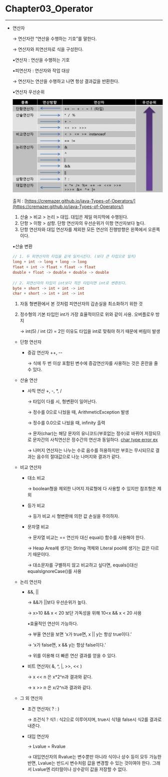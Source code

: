 # Chapter03_Operator

---

- 연산자
    
    → 연산자란 “연산을 수행하는 기호”를 말한다.
    
    → 연산자와 피연산자로 식을 구성한다.
    
    ▪️연산자 : 연산을 수행하는 기호
    
    ▪️피연산자 : 연산자와 작업 대상
    
    → 연산자는 연산을 수행하고 나면 항상 결과값을 반환한다.
    
    ▪️연산자 우선순위
    
    ![Operator img](img/operator.png)
    
    출처 : [https://cremazer.github.io/java-Types-of-Operators/](https://cremazer.github.io/java-Types-of-Operators/)
    
    1. 산술 > 비교 > 논리 > 대입. 대입은 제일 마지막에 수행된다.
    2. 단항 > 이항 > 삼항. 단항 연산자의 우선순위가 이항 연산자보다 높다.
    3. 단항 연산자와 대입 연산자를 제외한 모든 연산의 진행방향은 왼쪽에서 오른쪽이다.
    
    ▪️산술 변환
    
    ```java
    // 1. 두 피연산자의 타입을 같게 일치시킨다. (보다 큰 타입으로 일치)
    long + int -> long + long -> long
    float + int -> float + float -> float
    double + float -> double + double -> double
    
    // 2. 피연산자의 타입이 int보다 작은 타입이면 int로 변환된다.
    byte + short -> int + int -> int
    char + short -> int + int -> int
    
    ```
    
    1. 자동 형변환에서 본 것처럼 피연산자의 갑손실을 최소화하기 위한 것
    2. 정수형의 기본 타입인 int가 가장 효율적이므로 위와 같이 사용. 오버플로우 방지
        
        → int(5) / int (2) = 2인 이유도 타입을 int로 맞춰야 하기 때문에 버림이 발생
        
    - 단항 연산자
        - 증감 연산자 ++, --
            
            → 식에 두 번 이상 포함된 변수에 증감연산자를 사용하는 것은 혼란을 줄 수 있다.
            
    - 산술 연산
        - 사칙 연산 +, -, *, /
            
            → 타입이 다를 시, 형변환이 일어난다.
            
            → 정수를 0으로 나눴을 때, ArithmeticException 발생
            
            → 정수를 0.0으로 나눴을 때, infinity 출력
            
            → 문자(char)는 해당 문자의 유니코드(부호없는 정수)로 바뀌어 저장되므로 문자간의 사칙연산은 정수간의 연산과 동일하다. [char type error ex](/src/main/java/chapter03/OperatorEx02)
            
            → 나머지 연산자는 나누는 수로 음수를 허용하지만 부호는 무시되므로 결과는 음수의 절대값으로 나눈 나머지와 결과가 같다.
            
    - 비교 연산자
        - 대소 비교
            
            → boolean형을 제외한 나머지 자료형에 다 사용할 수 있지만 참조형은 제외
            
        - 등가 비교
            
            → 등가 비교 시 형변환에 의한 값 손실을 주의하자.
            
        - 문자열 비교
            
            → 문자열 비교는 == 연산자 대신 equal() 함수를 사용해야 한다.
            
            → Heap Area에 생기는 String 객체와 Literal pool에 생기는 값은 다르기 때문이다.
            
            → 대소문자를 구별하지 않고  비교하고 싶다면, equals()대신 equalsIgnoreCase()를 사용
            
        
    - 논리 연산자
        - &&, ||
            
            → &&가 ||보다 우선순위가 높다.
            
            → x>10 && x < 20 보단 가독성을 위해 10<x && x < 20 사용
            
            ▪️효율적인 연산이 가능하다.
            
            → 부울 연산을 보면 ‘x가 true면, x || y는 항상 true이다.’
            
            → ‘x가 false면, x && y는 항상 false이다.’
            
            → 위를 이용해 더 빠른 연산 결과를 얻을 수 있다.
            
        - 비트 연산자( &, ^, |, >>, << )
            
            → x << n 은 x*2^n과 결과와 같다.
            
            → x >> n 은 x/2^n과 결과와 같다.
            
    - 그 외 연산자
        - 조건 연산자( ? : )
            
            → 조건식 ? 식1 : 식2으로 이루어지며, true시 식1을 false시 식2를 결과로 내준다.
            
        - 대입 연산자
            
            → Lvalue = Rvalue
            
            → 대입연산자의 Rvalue는 변수뿐만 아니라 식이나 상수 등이 모두 가능한 반면, Lvalue는 반드시 변수처럼 값을 변경할 수 있는 것이여야 한다. 그래서 Lvalue엔 리터럴이나 상수같이 값을 저장할 수 없다.